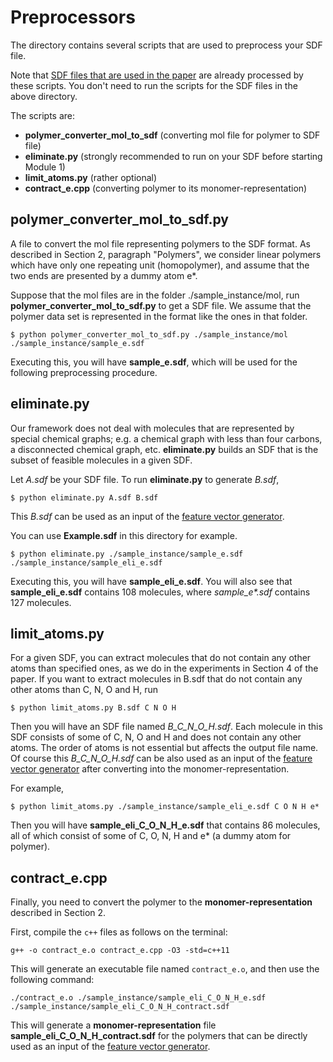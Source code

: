# Preprocessors
The directory contains several scripts that are used to preprocess your SDF file.

Note that [SDF files that are used in the paper](../../instances_for_paper) are already processed by these scripts. You don't need to run the scripts for the SDF files in the above directory. 

The scripts are: 

- **polymer_converter_mol_to_sdf** (converting mol file for polymer to SDF file)
- **eliminate.py** (strongly recommended to run on your SDF before starting Module 1)
- **limit_atoms.py** (rather optional)
- **contract_e.cpp** (converting polymer to its monomer-representation)

## polymer_converter_mol_to_sdf.py
A file to convert the mol file representing polymers to the SDF format. As described in Section 2, paragraph "Polymers", we consider linear polymers which have only one repeating unit (homopolymer), and assume that the two ends are presented by a dummy atom e*.

Suppose that the mol files are in the folder ./sample_instance/mol, run **polymer_converter_mol_to_sdf.py** to get a SDF file. We assume that the polymer data set is represented in the format like the ones in that folder.

```
$ python polymer_converter_mol_to_sdf.py ./sample_instance/mol ./sample_instance/sample_e.sdf
```

Executing this, you will have **sample_e.sdf**, which will be used for the following preprocessing procedure.


## eliminate.py
Our framework does not deal with molecules that are represented by special chemical graphs; e.g. a chemical graph with less than four carbons, a disconnected chemical graph, etc. **eliminate.py** builds an SDF that is the subset of feasible molecules in a given SDF. 

Let _A.sdf_ be your SDF file. 
To run **eliminate.py** to generate _B.sdf_, 
```
$ python eliminate.py A.sdf B.sdf
```
This _B.sdf_ can be used as an input of the [feature vector generator](../Generate_Linear_Descriptors). 

You can use **Example.sdf** in this directory for example. 
```
$ python eliminate.py ./sample_instance/sample_e.sdf ./sample_instance/sample_eli_e.sdf 
```
Executing this, you will have **sample_eli_e.sdf**. You will also see that **sample_eli_e.sdf** contains 108 molecules, where _sample_e*.sdf_ contains 127 molecules. 

## limit_atoms.py
For a given SDF, you can extract molecules that do not contain any other atoms than specified ones, as we do in the experiments in Section 4 of the paper. If you want to extract molecules in B.sdf that do not contain any other atoms than C, N, O and H, run
```
$ python limit_atoms.py B.sdf C N O H
```
Then you will have an SDF file named _B_C_N_O_H.sdf_. Each molecule in this SDF consists of some of C, N, O and H and does not contain any other atoms. The order of atoms is not essential but affects the output file name. Of course this _B_C_N_O_H.sdf_ can be also used as an input of the [feature vector generator](../Generate_Descriptors) after converting into the monomer-representation. 

For example, 
```
$ python limit_atoms.py ./sample_instance/sample_eli_e.sdf C O N H e*
```
Then you will have **sample_eli_C_O_N_H_e.sdf** that contains 86 molecules, all of which consist of some of C, O, N, H and e* (a dummy atom for polymer). 


##  contract_e.cpp
Finally, you need to convert the polymer to the **monomer-representation** described in Section 2.

First, compile the `c++` files as follows on the terminal:
```
g++ -o contract_e.o contract_e.cpp -O3 -std=c++11
```

This will generate an executable file named `contract_e.o`,
and then use the following command:
```
./contract_e.o ./sample_instance/sample_eli_C_O_N_H_e.sdf ./sample_instance/sample_eli_C_O_N_H_contract.sdf
```

This will generate a **monomer-representation** file **sample_eli_C_O_N_H_contract.sdf** for the polymers that can be directly used as an input of the [feature vector generator](../Generate_Descriptors).
